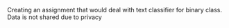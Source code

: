 Creating an assignment that would deal with text classifier for binary class. Data is not shared due to privacy
